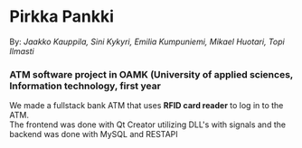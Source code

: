 # Pirkka Pankki </br>
By: *_Jaakko Kauppila, Sini Kykyri, Emilia Kumpuniemi, Mikael Huotari, Topi Ilmasti_* </br>
### ATM software project in OAMK (University of applied sciences, Information technology, first year </br>
We made a fullstack bank ATM that uses **RFID card reader** to log in to the ATM.</br>
The frontend was done with Qt Creator utilizing DLL's with signals and the backend was done with MySQL and RESTAPI </br>

